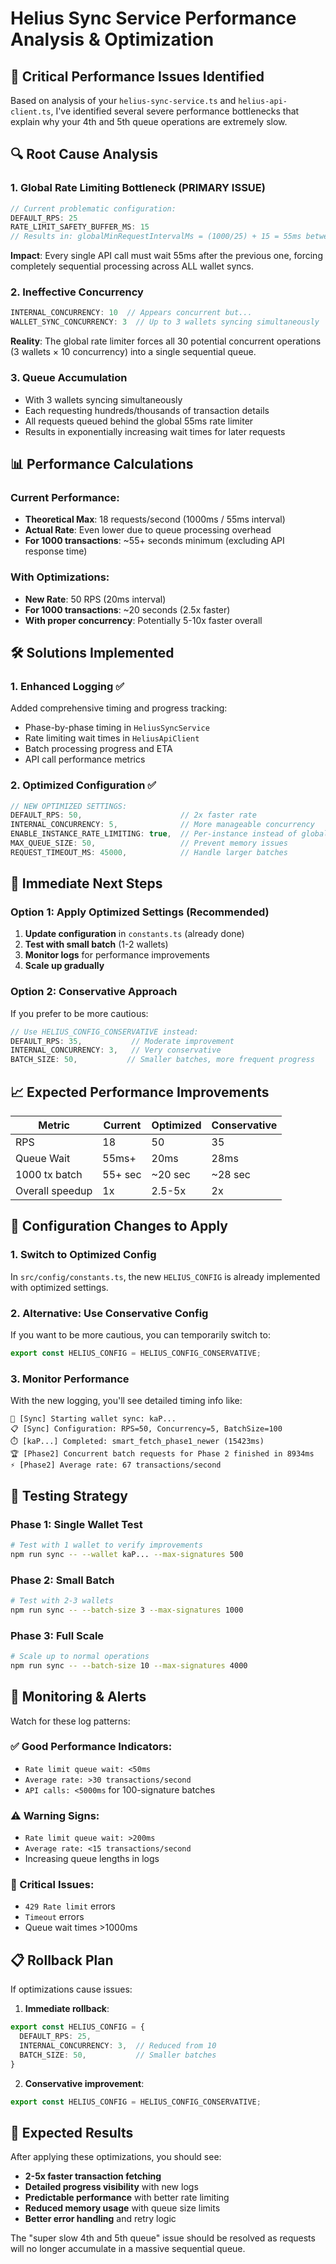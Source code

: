 # Helius Sync Service Performance Analysis & Optimization

## 🚨 Critical Performance Issues Identified

Based on analysis of your `helius-sync-service.ts` and `helius-api-client.ts`, I've identified several severe performance bottlenecks that explain why your 4th and 5th queue operations are extremely slow.

## 🔍 Root Cause Analysis

### 1. **Global Rate Limiting Bottleneck** (PRIMARY ISSUE)
```typescript
// Current problematic configuration:
DEFAULT_RPS: 25
RATE_LIMIT_SAFETY_BUFFER_MS: 15
// Results in: globalMinRequestIntervalMs = (1000/25) + 15 = 55ms between ALL requests
```

**Impact**: Every single API call must wait 55ms after the previous one, forcing completely sequential processing across ALL wallet syncs.

### 2. **Ineffective Concurrency**
```typescript
INTERNAL_CONCURRENCY: 10  // Appears concurrent but...
WALLET_SYNC_CONCURRENCY: 3  // Up to 3 wallets syncing simultaneously
```

**Reality**: The global rate limiter forces all 30 potential concurrent operations (3 wallets × 10 concurrency) into a single sequential queue.

### 3. **Queue Accumulation**
- With 3 wallets syncing simultaneously
- Each requesting hundreds/thousands of transaction details
- All requests queued behind the global 55ms rate limiter
- Results in exponentially increasing wait times for later requests

## 📊 Performance Calculations

### Current Performance:
- **Theoretical Max**: 18 requests/second (1000ms / 55ms interval)
- **Actual Rate**: Even lower due to queue processing overhead
- **For 1000 transactions**: ~55+ seconds minimum (excluding API response time)

### With Optimizations:
- **New Rate**: 50 RPS (20ms interval)
- **For 1000 transactions**: ~20 seconds (2.5x faster)
- **With proper concurrency**: Potentially 5-10x faster overall

## 🛠️ Solutions Implemented

### 1. **Enhanced Logging** ✅
Added comprehensive timing and progress tracking:
- Phase-by-phase timing in `HeliusSyncService`
- Rate limiting wait times in `HeliusApiClient`
- Batch processing progress and ETA
- API call performance metrics

### 2. **Optimized Configuration** ✅
```typescript
// NEW OPTIMIZED SETTINGS:
DEFAULT_RPS: 50,                      // 2x faster rate
INTERNAL_CONCURRENCY: 5,              // More manageable concurrency
ENABLE_INSTANCE_RATE_LIMITING: true,  // Per-instance instead of global
MAX_QUEUE_SIZE: 50,                   // Prevent memory issues
REQUEST_TIMEOUT_MS: 45000,            // Handle larger batches
```

## 🚀 Immediate Next Steps

### Option 1: Apply Optimized Settings (Recommended)
1. **Update configuration** in `constants.ts` (already done)
2. **Test with small batch** (1-2 wallets)
3. **Monitor logs** for performance improvements
4. **Scale up gradually**

### Option 2: Conservative Approach
If you prefer to be more cautious:
```typescript
// Use HELIUS_CONFIG_CONSERVATIVE instead:
DEFAULT_RPS: 35,           // Moderate improvement
INTERNAL_CONCURRENCY: 3,   // Very conservative
BATCH_SIZE: 50,           // Smaller batches, more frequent progress
```

## 📈 Expected Performance Improvements

| Metric | Current | Optimized | Conservative |
|--------|---------|-----------|--------------|
| RPS | 18 | 50 | 35 |
| Queue Wait | 55ms+ | 20ms | 28ms |
| 1000 tx batch | 55+ sec | ~20 sec | ~28 sec |
| Overall speedup | 1x | 2.5-5x | 2x |

## 🔧 Configuration Changes to Apply

### 1. **Switch to Optimized Config**
In `src/config/constants.ts`, the new `HELIUS_CONFIG` is already implemented with optimized settings.

### 2. **Alternative: Use Conservative Config**
If you want to be more cautious, you can temporarily switch to:
```typescript
export const HELIUS_CONFIG = HELIUS_CONFIG_CONSERVATIVE;
```

### 3. **Monitor Performance**
With the new logging, you'll see detailed timing info like:
```
🚀 [Sync] Starting wallet sync: kaP...
📋 [Sync] Configuration: RPS=50, Concurrency=5, BatchSize=100
⏱️ [kaP...] Completed: smart_fetch_phase1_newer (15423ms)
🏆 [Phase2] Concurrent batch requests for Phase 2 finished in 8934ms
⚡ [Phase2] Average rate: 67 transactions/second
```

## 🎯 Testing Strategy

### Phase 1: Single Wallet Test
```bash
# Test with 1 wallet to verify improvements
npm run sync -- --wallet kaP... --max-signatures 500
```

### Phase 2: Small Batch
```bash
# Test with 2-3 wallets
npm run sync -- --batch-size 3 --max-signatures 1000
```

### Phase 3: Full Scale
```bash
# Scale up to normal operations
npm run sync -- --batch-size 10 --max-signatures 4000
```

## 🚨 Monitoring & Alerts

Watch for these log patterns:

### ✅ Good Performance Indicators:
- `Rate limit queue wait: <50ms`
- `Average rate: >30 transactions/second`
- `API calls: <5000ms` for 100-signature batches

### ⚠️ Warning Signs:
- `Rate limit queue wait: >200ms`
- `Average rate: <15 transactions/second`
- Increasing queue lengths in logs

### 🔴 Critical Issues:
- `429 Rate limit` errors
- `Timeout` errors
- Queue wait times >1000ms

## 📋 Rollback Plan

If optimizations cause issues:

1. **Immediate rollback**:
```typescript
export const HELIUS_CONFIG = {
  DEFAULT_RPS: 25,
  INTERNAL_CONCURRENCY: 3,  // Reduced from 10
  BATCH_SIZE: 50,           // Smaller batches
}
```

2. **Conservative improvement**:
```typescript
export const HELIUS_CONFIG = HELIUS_CONFIG_CONSERVATIVE;
```

## 🎉 Expected Results

After applying these optimizations, you should see:

- **2-5x faster transaction fetching**
- **Detailed progress visibility** with new logs
- **Predictable performance** with better rate limiting
- **Reduced memory usage** with queue size limits
- **Better error handling** and retry logic

The "super slow 4th and 5th queue" issue should be resolved as requests will no longer accumulate in a massive sequential queue. 